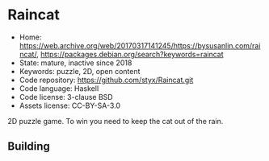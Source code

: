 # Raincat

- Home: https://web.archive.org/web/20170317141245/https://bysusanlin.com/raincat/, https://packages.debian.org/search?keywords=raincat
- State: mature, inactive since 2018
- Keywords: puzzle, 2D, open content
- Code repository: https://github.com/styx/Raincat.git
- Code language: Haskell
- Code license: 3-clause BSD
- Assets license: CC-BY-SA-3.0

2D puzzle game. To win you need to keep the cat out of the rain.

## Building
